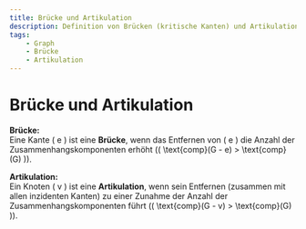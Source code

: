 ```yaml
---
title: Brücke und Artikulation
description: Definition von Brücken (kritische Kanten) und Artikulationen (kritische Knoten) zur Bestimmung der Stabilität von Graphen.
tags:
    - Graph
    - Brücke
    - Artikulation
---
```


# Brücke und Artikulation

**Brücke:**  
Eine Kante \( e \) ist eine **Brücke**, wenn das Entfernen von \( e \) die Anzahl der Zusammenhangskomponenten erhöht (\( \text{comp}(G - e) > \text{comp}(G) \)).

**Artikulation:**  
Ein Knoten \( v \) ist eine **Artikulation**, wenn sein Entfernen (zusammen mit allen inzidenten Kanten) zu einer Zunahme der Anzahl der Zusammenhangskomponenten führt (\( \text{comp}(G - v) > \text{comp}(G) \)).
